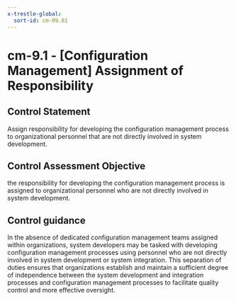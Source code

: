```yaml
---
x-trestle-global:
  sort-id: cm-09.01
---
```


# cm-9.1 - \[Configuration Management\] Assignment of Responsibility

## Control Statement

Assign responsibility for developing the configuration management process to organizational personnel that are not directly involved in system development.

## Control Assessment Objective

the responsibility for developing the configuration management process is assigned to organizational personnel who are not directly involved in system development.

## Control guidance

In the absence of dedicated configuration management teams assigned within organizations, system developers may be tasked with developing configuration management processes using personnel who are not directly involved in system development or system integration. This separation of duties ensures that organizations establish and maintain a sufficient degree of independence between the system development and integration processes and configuration management processes to facilitate quality control and more effective oversight.
